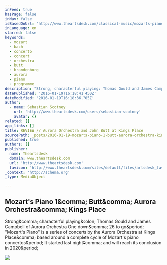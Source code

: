 ```yaml
---
inFeed: true
hasPage: false
inNav: false
isBasedOnUrl: 'http://www.theartsdesk.com/classical-music/mozarts-piano-1-butt-aurora-orchestra-kings-place'
inLanguage: en
starred: false
keywords:
  - mozart
  - bach
  - concerto
  - concert
  - orchestra
  - butt
  - brandenburg
  - aurora
  - piano
  - programme
description: "Strong, characterful playing: Thomas Gould and James Campbell of Aurora Orchestra One down, 26 to go. \"Mozart's Piano\" is a series of concerts by the Aurora Orchestra at Kings Place, based around a complete cycle of Mozart's piano concertos. It started last night, and will reach its conclusion in 2020."
datePublished: '2016-01-19T16:18:41.450Z'
dateModified: '2016-01-19T16:18:36.705Z'
author:
  - name: Sebastian Scotney
    url: 'http://www.theartsdesk.com/users/sebastian-scotney'
    avatar: {}
related: []
app_links: []
title: REVIEW // Aurora Orchestra and John Butt at Kings Place
sourcePath: _posts/2016-01-19-mozarts-piano-1-butt-aurora-orchestra-kings-place.md
published: true
authors: []
publisher:
  name: Theartsdesk
  domain: www.theartsdesk.com
  url: 'http://www.theartsdesk.com'
  favicon: 'http://www.theartsdesk.com/sites/default/files/artsdesk_favicon_3.ico'
_context: 'http://schema.org'
_type: MediaObject

---
```

<article style=""><h1>Mozart's Piano 1&amp;comma; Butt&amp;comma; Aurora Orchestra&amp;comma; Kings Place</h1><p>Strong&amp;comma; characterful playing&amp;colon; Thomas Gould and James Campbell of Aurora Orchestra One down&amp;comma; 26 to go&amp;period; "Mozart's Piano" is a series of concerts by the Aurora Orchestra at Kings Place&amp;comma; based around a complete cycle of Mozart's piano concertos&amp;period; It started last night&amp;comma; and will reach its conclusion in 2020&amp;period;</p><img src="http://www.theartsdesk.com/sites/default/files/images/stories/CLASSICAL/sebastian_scotney/John%20Barber_credit%20David%20Barbour.jpg" /></article>